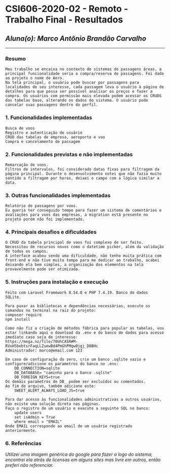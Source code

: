 # **CSI606-2020-02 - Remoto - Trabalho Final - Resultados**
## *Aluna(o): Marco Antônio Brandão Carvalho*

--------------

<!-- Este documento tem como objetivo apresentar o projeto desenvolvido, considerando o que foi definido na proposta e o produto final. -->

### Resumo

    Meu trabalho se encaixa no contexto de sistemas de passagens áreas, a principal funcionalidade seria a compra/reserva de passagens. Foi dado ao projeto o nome de Aero.
    Na tela principal, o usuário pode buscar por passagens para localidades de seu interesse, cada passagem leva o usuário à página de detalhes para que possa ser possível analisar os preços e fazer a compra. Os usuários com permissão mais elevada podem acessar os CRUDS das tabelas base, alterando os dados do sistema. O usuário pode cancelar suas passagens dentro do perfil.

### 1. Funcionalidades implementadas
    Busca de voos
    Registro e autenticação de usuário
    CRUD das tabelas de empresa, aeroporto e voo
    Compra e cancelamento de passagem
  
### 2. Funcionalidades previstas e não implementadas
    Remarcação de voos.
    Filtros de intervalos, foi considerado datas fixas para filtragem da página principal. Durante o desenvolvimento notei que não fazia muito sentido a filtragem por horas, deixei o campo com a lógica similar a data.

### 3. Outras funcionalidades implementadas
    Relatório de passagens por voos.
    Eu queria ter conseguido tempo para fazer um sistema de comentários e avaliações para voos das empresas, a migration está presente no projeto porém não foi implementado.

### 4. Principais desafios e dificuldades
    O CRUD da tabela principal de voos foi complexo de ser feito. Necessitou de recursos novos como o datetime picker, além da validação de todos os campos.
    A interface acabou sendo uma dificuldade, não tenho muita prática com front-end e não tive muito tempo para me dedicar ao trabalho, acabei deixando ela bem simples, a organização dos elementos na tela provavelmente pode ser otimizada.

### 5. Instruções para instalação e execução
<!-- Descrever o que deve ser feito para instalar (ou baixar) a aplicação, o que precisa ser configurando (parâmetros, banco de dados e afins) e como executá-la. -->
    Feito com Laravel Framework 8.54.0 e PHP 7.4.19. Banco de dados SQLite.

    Para puxar as bibliotecas e dependências necessárias, execute os comandos no terminal na raiz do projeto:
    composer require
    npm install
    
    Como não fiz a criação de métodos fábrica para popular as tabelas, vou estar linkando aqui o download da .env e do banco de dados para acesso imediato caso seja de interesse:
    https://mega.nz/file/70UhCA5R#M-RVxH5bebtsrFaqLLZuewBd4PmGhPMqw0jgj_D0BHc
    Administrador: marco@email.com 123

    Em caso de configuração do zero, crie um banco .sqlite vazio e configure/adicione os parametros do banco no .env:
        DB_CONNECTION=sqlite
        DB_DATABASE= "caminho para o banco .sqlite"
        DB_FOREIGN_KEYS=true
    Os demais parametros de DB_ podem ser excluídos ou comentados.
    Ao fim do arquivo, também adicione este:
        SWEET_ALERT_ALWAYS_LOAD_JS=true

    Para dar acesso às funcionalidades administrativas a outros usuários, não existe uma solução direta nas páginas.
    Faço o registro de um usuário e execute a seguinte SQL no banco:
        update users
        set isAdmin = True
        where email = "EMAIL"
    Onde EMAIL corresponde ao email de um usuário registrado anteriormente.
### 6. Referências

*Utilizei uma imagem genérica do google para fazer a logo do sistema, encontrei ela atrás de licensas em alguns sites mas livre em outros, então preferi não referenciar.*



